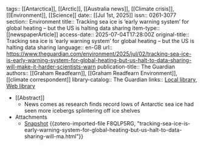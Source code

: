 tags:: [[Antarctica]], [[Arctic]], [[Australia news]], [[Climate crisis]], [[Environment]], [[Science]]
date:: [[Jul 1st, 2025]]
issn:: 0261-3077
section:: Environment
title:: Tracking sea ice is ‘early warning system’ for global heating – but the US is halting data sharing
item-type:: [[newspaperArticle]]
access-date:: 2025-07-04T17:28:00Z
original-title:: Tracking sea ice is ‘early warning system’ for global heating – but the US is halting data sharing
language:: en-GB
url:: https://www.theguardian.com/environment/2025/jul/02/tracking-sea-ice-is-early-warning-system-for-global-heating-but-us-halt-to-data-sharing-will-make-it-harder-scientists-warn
publication-title:: The Guardian
authors:: [[Graham Readfearn]], [[Graham Readfearn Environment]], [[climate correspondent]]
library-catalog:: The Guardian
links:: [Local library](zotero://select/library/items/LU3G87GL), [Web library](https://www.zotero.org/users/46463/items/LU3G87GL)

- [[Abstract]]
	- News comes as research finds record lows of Antarctic sea ice had seen more icebergs splintering off ice shelves
- Attachments
	- [Snapshot](https://www.theguardian.com/environment/2025/jul/02/tracking-sea-ice-is-early-warning-system-for-global-heating-but-us-halt-to-data-sharing-will-make-it-harder-scientists-warn) {{zotero-imported-file F8QLP5RG, "tracking-sea-ice-is-early-warning-system-for-global-heating-but-us-halt-to-data-sharing-will-ma.html"}}